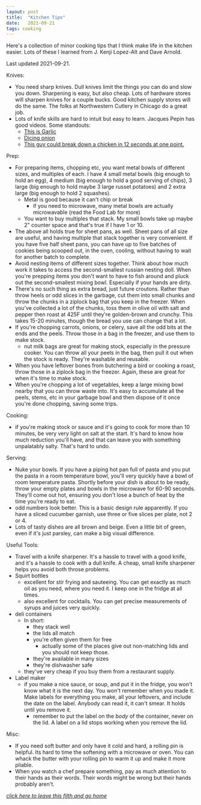 ```yaml
---
layout: post
title:  "Kitchen Tips"
date:   2021-09-21
tags: cooking
---
```

Here's a collection of minor cooking tips that I think make life in the kitchen easier. Lots of these I learned from J. Kenji Lopez-Alt and Dave Arnold.

Last updated 2021-09-21.

Knives:
* You need sharp knives. Dull knives limit the things you can do and slow you down. Sharpening is easy, but also cheap. Lots of hardware stores will sharpen knives for a couple bucks. Good kitchen supply stores will do the same. The folks at Northwestern Cutlery in Chicago do a great job.
* Lots of knife skills are hard to intuit but easy to learn. Jacques Pepin has good videos. Some standouts:
  - <a href="https://www.youtube.com/watch?v=1y5h1pDHhzs">This is Garlic</a>
  - <a href="https://www.youtube.com/watch?v=CwRttSfnfcc">Dicing onion</a>
  - <a href="https://www.youtube.com/watch?v=xfDsNRXPKE8">This guy could break down a chicken in 12 seconds at one point.</a>

Prep:
* For preparing items, chopping etc, you want metal bowls of different sizes, and multiples of each. I have 4 small metal bowls (big enough to hold an egg), 4 medium (big enough to hold a good serving of chips), 3 large (big enough to hold maybe 3 large russet potatoes) and 2 extra large (big enough to hold 2 squashes).
  - Metal is good because it can't chip or break
    - if you need to microwave, many metal bowls are actually microwavable (read the Food Lab for more)  
  - You want to buy multiples that stack. My small bowls take up maybe 2" counter space and that's true if I have 1 or 10.
* The above all holds true for sheet pans, as well. Sheet pans of all size are useful, and having multiple that stack together is very convenient. If you have five half sheet pans, you can have up to five batches of cookies being scooped out, in the oven, cooling, without having to wait for another batch to complete.
* Avoid nesting items of different sizes together. Think about how much work it takes to access the second-smallest russian nesting doll. When you're prepping items you don't want to have to fish around and pluck out the second-smallest mixing bowl. Especially if your hands are dirty.
* There's no such thing as extra bread, just future croutons. Rather than throw heels or odd slices in the garbage, cut them into small chunks and throw the chunks in a ziplock bag that you keep in the freezer. When you've collected a lot of the chunks, toss them in olive oil with salt and pepper then roast at 425F until they're golden-brown and crunchy. This takes 15-20 minutes, though the bread you use can change that a lot.
* If you're chopping carrots, onions, or celery, save all the odd bits at the ends and the peels. Throw those in a bag in the freezer, and use them to make stock.
  - nut milk bags are great for making stock, especially in the pressure cooker. You can throw all your peels in the bag, then pull it out when the stock is ready. They're washable and reusable.
* When you have leftover bones from butchering a bird or cooking a roast, throw those in a ziplock bag in the freezer. Again, these are great for when it's time to make stock.
* When you're chopping a lot of vegetables, keep a large mixing bowl nearby that you can throw waste into. It's easy to accumulate all the peels, stems, etc in your garbage bowl and then dispose of it once you're done chopping, saving some trips.

Cooking:
* if you're making stock or sauce and it's going to cook for more than 10 minutes, be very very light on salt at the start. It's hard to know how much reduction you'll have, and that can leave you with something unpalatably salty. That's hard to undo.

Serving:
* Nuke your bowls. If you have a piping hot pan full of pasta and you put the pasta in a room temperature bowl, you'll very quickly have a bowl of room temperature pasta. Shortly before your dish is about to be ready, throw your empty plates and bowls in the microwave for 60-90 seconds. They'll come out hot, ensuring you don't lose a bunch of heat by the time you're ready to eat.
* odd numbers look better. This is a basic design rule apparently. If you have a sliced cucumber garnish, use three or five slices per plate, not 2 or 4.
* Lots of tasty dishes are all brown and beige. Even a little bit of green, even if it's just parsley, can make a big visual difference.

Useful Tools:
* Travel with a knife sharpener. It's a hassle to travel with a good knife, and it's a hassle to cook with a dull knife. A cheap, small knife sharpener helps you avoid both throse problems.
* Squirt bottles 
  - excellent for stir frying and sauteeing. You can get exactly as much oil as you need, where you need it. I keep one in the fridge at all times.
  - also excellent for cocktails. You can get precise measurements of syrups and juices very quickly.
* deli containers
  - In short:
    - they stack well
    - the lids all match
    - you're often given them for free
      - actually some of the places give out non-matching lids and you should not keep those.
    - they're available in many sizes
    - they're dishwasher safe
  - they've very cheap if you buy them from a restaurant supply.
* Label maker
  - if you make a nice sauce, or soup, and put it in the fridge, you won't know what it is the next day. You won't remember when you made it. Make labels for everything you make, all your leftovers, and include the date on the label. Anybody can read it, it can't smear. It holds until you remove it.
    - remember to put the label on the _body_ of the container, never on the lid. A label on a lid stops working when you remove the lid. 

Misc:
* If you need soft butter and only have it cold and hard, a rolling pin is helpful. Its hard to time the softening with a microwave or oven. You can whack the butter with your rolling pin to warm it up and make it more pliable.
* When you watch a chef prepare something, pay as much attention to their hands as their words. Their words might be wrong but their hands probably aren't.


*[click here to leave this filth and go home]({{site.url}})*
